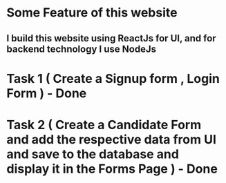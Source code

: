 # Some Feature of this website

## I build this website using ReactJs for UI, and for backend technology I use NodeJs

# Task 1 ( Create a Signup form , Login Form ) - Done
# Task 2 ( Create a Candidate Form and add the respective data from UI and save to the database and display it in the Forms Page ) - Done